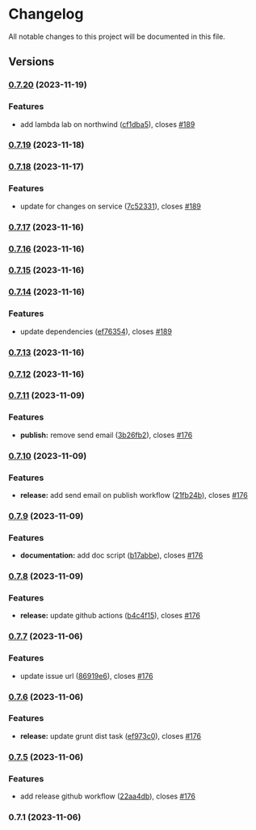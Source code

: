 # Changelog

All notable changes to this project will be documented in this file.

## Versions

### [0.7.20](https://github.com/FlavioLionelRita/lambdaorm-client-node/compare/v0.7.19...v0.7.20) (2023-11-19)


### Features

* add lambda lab on northwind ([cf1dba5](https://github.com/FlavioLionelRita/lambdaorm-client-node/commit/cf1dba516554fcebd4580f656d3b0c9452830aa3)), closes [#189](https://github.com/FlavioLionelRita/lambdaorm-client-node/issues/189)

### [0.7.19](https://github.com/FlavioLionelRita/lambdaorm-client-node/compare/v0.7.18...v0.7.19) (2023-11-18)

### [0.7.18](https://github.com/FlavioLionelRita/lambdaorm-client-node/compare/v0.7.17...v0.7.18) (2023-11-17)


### Features

* update for changes on service ([7c52331](https://github.com/FlavioLionelRita/lambdaorm-client-node/commit/7c523318e797aacdff9f1a79a1245efb909a637f)), closes [#189](https://github.com/FlavioLionelRita/lambdaorm-client-node/issues/189)

### [0.7.17](https://github.com/FlavioLionelRita/lambdaorm-client-node/compare/v0.7.16...v0.7.17) (2023-11-16)

### [0.7.16](https://github.com/FlavioLionelRita/lambdaorm-client-node/compare/v0.7.15...v0.7.16) (2023-11-16)

### [0.7.15](https://github.com/FlavioLionelRita/lambdaorm-client-node/compare/v0.7.14...v0.7.15) (2023-11-16)

### [0.7.14](https://github.com/FlavioLionelRita/lambdaorm-client-node/compare/v0.7.13...v0.7.14) (2023-11-16)


### Features

* update dependencies ([ef76354](https://github.com/FlavioLionelRita/lambdaorm-client-node/commit/ef76354acd0f52b1bd62753f3c8e0fac2476122f)), closes [#189](https://github.com/FlavioLionelRita/lambdaorm-client-node/issues/189)

### [0.7.13](https://github.com/FlavioLionelRita/lambdaorm-client-node/compare/v0.7.12...v0.7.13) (2023-11-16)

### [0.7.12](https://github.com/FlavioLionelRita/lambdaorm-client-node/compare/v0.7.11...v0.7.12) (2023-11-16)

### [0.7.11](https://github.com/FlavioLionelRita/lambdaorm-client-node/compare/v0.7.10...v0.7.11) (2023-11-09)


### Features

* **publish:** remove send email ([3b26fb2](https://github.com/FlavioLionelRita/lambdaorm-client-node/commit/3b26fb2a3999f623c48f9857546f37d2ca469ff2)), closes [#176](https://github.com/FlavioLionelRita/lambdaorm-client-node/issues/176)

### [0.7.10](https://github.com/FlavioLionelRita/lambdaorm-client-node/compare/v0.7.9...v0.7.10) (2023-11-09)


### Features

* **release:** add send email on publish workflow ([21fb24b](https://github.com/FlavioLionelRita/lambdaorm-client-node/commit/21fb24b1796eb461e4b7c9ddcac21071855c31d9)), closes [#176](https://github.com/FlavioLionelRita/lambdaorm-client-node/issues/176)

### [0.7.9](https://github.com/FlavioLionelRita/lambdaorm-client-node/compare/v0.7.8...v0.7.9) (2023-11-09)


### Features

* **documentation:** add doc script ([b17abbe](https://github.com/FlavioLionelRita/lambdaorm-client-node/commit/b17abbeac9c632b3d8664aa058c2fc73e7e4bc16)), closes [#176](https://github.com/FlavioLionelRita/lambdaorm/issues/176)

### [0.7.8](https://github.com/FlavioLionelRita/lambdaorm-client-node/compare/v0.7.7...v0.7.8) (2023-11-09)


### Features

* **release:** update github actions ([b4c4f15](https://github.com/FlavioLionelRita/lambdaorm-client-node/commit/b4c4f15dcdf39eb283931452ab53795475f4002f)), closes [#176](https://github.com/FlavioLionelRita/lambdaorm/issues/176)

### [0.7.7](https://github.com/FlavioLionelRita/lambdaorm-client-node/compare/v0.7.6...v0.7.7) (2023-11-06)


### Features

* update issue url ([86919e6](https://github.com/FlavioLionelRita/lambdaorm-client-node/commit/86919e66524ee6bea0f6e2cc9d717b7fb9c1abc2)), closes [#176](https://github.com/FlavioLionelRita/lambdaorm/issues/176)

### [0.7.6](https://github.com/FlavioLionelRita/lambdaorm-client-node/compare/v0.7.5...v0.7.6) (2023-11-06)


### Features

* **release:** update grunt dist task ([ef973c0](https://github.com/FlavioLionelRita/lambdaorm-client-node/commit/ef973c0967458bfbdbc2e2cfbde2bacc571ae82d)), closes [#176](https://github.com/FlavioLionelRita/lambdaorm/issues/176)

### [0.7.5](https://github.com/FlavioLionelRita/lambdaorm-client-node/compare/v0.7.4...v0.7.5) (2023-11-06)

### Features

* add release github workflow ([22aa4db](https://github.com/FlavioLionelRita/lambdaorm/commit/22aa4dba0c22578f80bb95a4f04ae5a4f3e8da0d)), closes [#176](https://github.com/FlavioLionelRita/lambdaorm/issues/176)

### 0.7.1 (2023-11-06)
